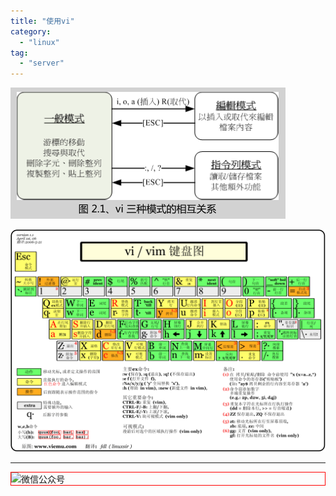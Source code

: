 ```yaml
---
title: "使用vi"
category:
  - "linux"
tag:
  - "server"
---
```


![](./images/2023-10-24-18-18-50.png)

![](./images/2023-10-24-18-18-51.gif)

---

<img style="border:1px red solid; display:block; margin:0 auto;" :src="$withBase('/qrcode.jpg')" alt="微信公众号" />

